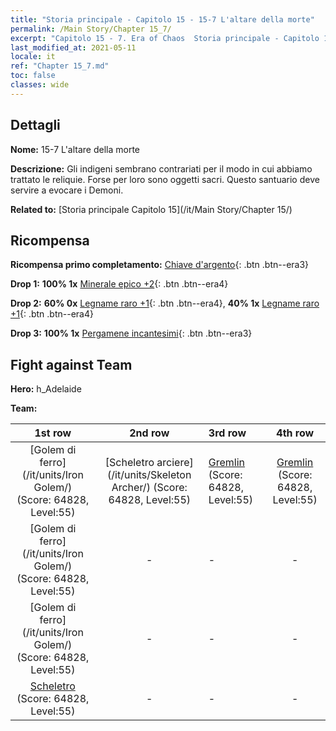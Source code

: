 ```yaml
---
title: "Storia principale - Capitolo 15 - 15-7 L'altare della morte"
permalink: /Main Story/Chapter 15_7/
excerpt: "Capitolo 15 - 7. Era of Chaos  Storia principale - Capitolo 15_7. 15-7 L'altare della morte"
last_modified_at: 2021-05-11
locale: it
ref: "Chapter 15_7.md"
toc: false
classes: wide
---
```


## Dettagli

 **Nome:** 15-7 L'altare della morte

 **Descrizione:** Gli indigeni sembrano contrariati per il modo in cui abbiamo trattato le reliquie. Forse per loro sono oggetti sacri. Questo santuario deve servire a evocare i Demoni.

 **Related to:** [Storia principale Capitolo 15](/it/Main Story/Chapter 15/)

## Ricompensa

 **Ricompensa primo completamento:** [Chiave d'argento](/ItemsIT/con_693/){: .btn .btn--era3}

 **Drop 1:** **100% 1x** [Minerale epico +2](/ItemsIT/mat_47/){: .btn .btn--era4}

 **Drop 2:** **60% 0x** [Legname raro +1](/ItemsIT/mat_41/){: .btn .btn--era4}, **40% 1x** [Legname raro +1](/ItemsIT/mat_41/){: .btn .btn--era4}

 **Drop 3:** **100% 1x** [Pergamene incantesimi](/ItemsIT/con_694/){: .btn .btn--era3}


## Fight against Team
 **Hero:** h_Adelaide

 **Team:**


  | 1st row | 2nd row | 3rd row | 4th row |
  |:----:|:----:|:----|:----:|
  | [Golem di ferro](/it/units/Iron Golem/) (Score: 64828, Level:55)  | [Scheletro arciere](/it/units/Skeleton Archer/) (Score: 64828, Level:55)  | [Gremlin](/it/units/Gremlin/) (Score: 64828, Level:55)  | [Gremlin](/it/units/Gremlin/) (Score: 64828, Level:55)  |
  | [Golem di ferro](/it/units/Iron Golem/) (Score: 64828, Level:55)  | - | - | - |
  | [Golem di ferro](/it/units/Iron Golem/) (Score: 64828, Level:55)  | - | - | - |
  | [Scheletro](/it/units/Skeleton/) (Score: 64828, Level:55)  | - | - | - |


